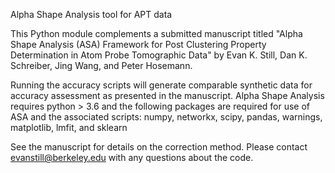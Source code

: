 Alpha Shape Analysis tool for APT data

This Python module complements a submitted manuscript titled "Alpha Shape Analysis (ASA) Framework for Post Clustering Property Determination in Atom Probe Tomographic Data" by Evan K. Still, Dan K. Schreiber, Jing Wang, and Peter Hosemann.

Running the accuracy scripts will generate comparable synthetic data for accuracy assessment as presented in the manuscript.
Alpha Shape Analysis requires python > 3.6 and the following packages are required for use of ASA and the associated scripts: numpy, networkx, scipy, pandas, warnings, matplotlib, lmfit, and sklearn

See the manuscript for details on the correction method. Please contact evanstill@berkeley.edu with any questions about the code.
